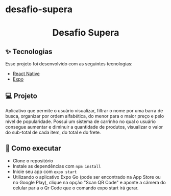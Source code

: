 # desafio-supera

<h1 align="center">
  <p>Desafio Supera</p>
</h1>

## ✨ Tecnologias

Esse projeto foi desenvolvido com as seguintes tecnologias:

- [React Native](https://reactnative.dev/)
- [Expo](https://expo.io/)

## 💻 Projeto

Aplicativo que permite o usuário visualizar, filtrar o nome por uma barra de busca, organizar por ordem alfabética, do menor para o maior preço e pelo nível de popularidade. Possui um sistema de carrinho no qual o usuário consegue aumentar e diminuir a quantidade de produtos, visualizar o valor do sub-total de cada item, do total e do frete.

## 🚀 Como executar

- Clone o repositório
- Instale as dependências com `npm install`
- Inicie seu app com `expo start`
- Utilizando o aplicativo Expo Go (pode ser encontrado na App Store ou no Google Play), clique na opção "Scan QR Code" e aponte a câmera do celular par a o Qr Code que o comando expo start irá gerar.
